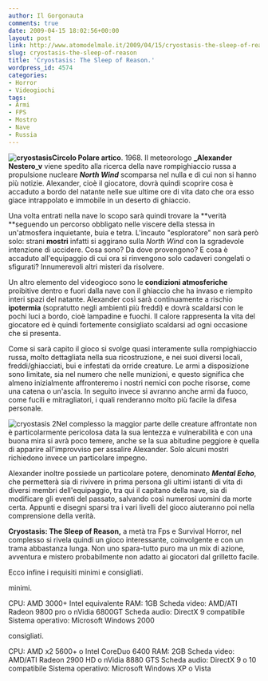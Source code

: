 ```yaml
---
author: Il Gorgonauta
comments: true
date: 2009-04-15 18:02:56+00:00
layout: post
link: http://www.atomodelmale.it/2009/04/15/cryostasis-the-sleep-of-reason/
slug: cryostasis-the-sleep-of-reason
title: 'Cryostasis: The Sleep of Reason.'
wordpress_id: 4574
categories:
- Horror
- Videogiochi
tags:
- Armi
- FPS
- Mostro
- Nave
- Russia
---
```


**![cryostasis](http://www.atomodelmale.it/wp-content/uploads/2009/04/cryostasis-193x300.jpg)Circolo Polare artico**. 1968. Il meteorologo **_Alexander Nestero_v** viene spedito alla ricerca della nave rompighiaccio russa a propulsione nucleare **_North Wind_** scomparsa nel nulla e di cui non si hanno più notizie. Alexander, cioè il giocatore, dovrà quindi scoprire cosa è accaduto a bordo del natante nelle sue ultime ore di vita dato che ora esso giace intrappolato e immobile in un deserto di ghiaccio.

Una volta entrati nella nave lo scopo sarà quindi trovare la **verità **seguendo un percorso obbligato nelle viscere della stessa in un'atmosfera inquietante, buia e tetra. L'incauto "esploratore" non sarà però solo: strani **mostri** infatti si aggirano sulla _North Wind_ con la sgradevole intenzione di uccidere. Cosa sono? Da dove provengono? E cosa è accaduto all'equipaggio di cui ora si rinvengono solo cadaveri congelati o sfigurati? Innumerevoli altri misteri da risolvere.

Un altro elemento del videogioco sono le **condizioni atmosferiche** proibitive dentro e fuori dalla nave con il ghiaccio che ha invaso e riempito interi spazi del natante. Alexander così sarà continuamente a rischio **ipotermia** (sopratutto negli ambienti più freddi) e dovrà scaldarsi con le pochi luci a bordo, cioè lampadine e fuochi. Il calore rappresenta la vita del giocatore ed è quindi fortemente consigliato scaldarsi ad ogni occasione che si presenta.

<!-- more -->


Come si sarà capito il gioco si svolge quasi interamente sulla rompighiaccio russa, molto dettagliata nella sua ricostruzione, e nei suoi diversi locali, freddi/ghiacciati, bui e infestati da orride creature. Le armi a disposizione sono limitate, sia nel numero che nelle munizioni, e questo significa che almeno inizialmente affronteremo i nostri nemici con poche risorse, come una catena o un'ascia. In seguito invece si avranno anche armi da fuoco, come fucili e mitragliatori, i quali renderanno molto più facile la difesa personale.

![cryostasis 2](http://www.atomodelmale.it/wp-content/uploads/2009/04/cryostasis-03-m-300x225.jpg)Nel complesso la maggior parte delle creature affrontate non è particolarmente pericolosa data la sua lentezza e vulnerabilità e con una buona mira si avrà poco temere, anche se la sua abitudine peggiore è quella di apparire all'improvviso per assalire Alexander. Solo alcuni mostri richiedono invece un particolare impegno.

Alexander inoltre possiede un particolare potere, denominato **_Mental Echo_**, che permetterà sia di rivivere in prima persona gli ultimi istanti di vita di diversi membri dell'equipaggio, tra qui il capitano della nave, sia di modificare gli eventi del passato, salvando così numerosi uomini da morte certa. Appunti e disegni sparsi tra i vari livelli del gioco aiuteranno poi nella comprensione della verità.

**Cryostasis: The Sleep of Reason,** a metà tra Fps e Survival Horror, nel complesso si rivela quindi un gioco interessante, coinvolgente e con un trama abbastanza lunga. Non uno spara-tutto puro ma un mix di azione, avventura e mistero probabilmente non adatto ai giocatori dal grilletto facile.

Ecco infine i requisiti minimi e consigliati.

minimi.

CPU: AMD 3000+  Intel equivalente
RAM: 1GB
Scheda video: AMD/ATI Radeon 9800 pro o nVidia 6800GT
Scheda audio: DirectX 9 compatibile
Sistema operativo: Microsoft Windows 2000

consigliati.

CPU: AMD x2 5600+ o Intel CoreDuo 6400
RAM: 2GB
Scheda video: AMD/ATI Radeon 2900 HD o nVidia 8880 GTS
Scheda audio: DirectX 9 o 10 compatibile
Sistema operativo: Microsoft Windows XP o Vista
